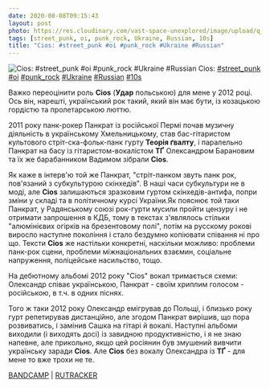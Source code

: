 ```yaml
---
date: 2020-08-08T09:15:43
layout: post
photo: https://res.cloudinary.com/vast-space-unexplored/image/upload/q_auto,dpr_auto,w_auto/photos/photo_1034_08-08-2020_09-15-43.jpg
tags: [street_punk, oi, punk_rock, Ukraine, Russian, 10s]
title: "Cios: #street_punk #oi #punk_rock #Ukraine #Russian"
---
```

![Cios: #street_punk #oi #punk_rock #Ukraine #Russian](https://res.cloudinary.com/vast-space-unexplored/image/upload/q_auto,dpr_auto,w_auto/photos/photo_1034_08-08-2020_09-15-43.jpg)
Cios: [#street_punk](/tags/#street_punk) [#oi](/tags/#oi) [#punk_rock](/tags/#punk_rock) [#Ukraine](/tags/#Ukraine) [#Russian](/tags/#Russian) [#10s](/tags/#10s)

Важко переоцінити роль **Cios** (**Удар** польською) для мене у 2012 році. Ось він, нарешті, український рок такий, який він має бути, із козацькою гордістю та пролетарською люттю.

2011 року панк-рокер Панкрат із російської Пермі почав музичну діяльність в українському Хмельницькому, став бас-гітаристом культового стріт-ска-фольк-панк гурту **Теорія ґвалту**, і паралельно Панкрат на басу із гітаристом-вокалістом **ТҐ** Олександром Барановим та їх же барабанником Вадимом зібрали **Cios**.

Як каже в інтерв&#39;ю той же Панкрат, &quot;стріт-панком звуть панк рок, пов&#39;язаний з субкультурою скінхедів&quot;. В наші часи субкультури не в моді, але **Cios** залишаються зразковим гуртом скінхедів-антифа, попри зміни у складі та в політичному курсі України.Як пояснює той таки Панкрат, у Радянському союзі рок-гурти мусили пройти цензуру і не отримати запрошення в КДБ, тому в текстах з&#39;являлось стільки &quot;алюмінієвих огірків на брезентовому полі&quot;, потім на русскому рокові виросло наступне покоління і стало бездумно копіювати співання ні про що. Тексти **Cios** же настільки конкретні, наскільки можливо: проблеми панк-рок сцени, проблеми міжнаціональних взаємин, соціальне напруження, поліцейське насильство, тощо.

На дебютному альбомі 2012 року &quot;Cios&quot; вокал тримається схеми: Олександр співає українською, Панкрат - своїм хриплим голосом - російською, в т.ч. в одних піснях.

Того ж таки 2012 року Олександр емігрував до Польщі, і близько року гурт репетирував дистанційно, але згодом Панкрат вирішив, що пора розвиватись, і замінив Сашка на гітарі й вокалі. Наступні альбоми виходили (і виходять досі) із завидною продуктивністю, і я не знаю напевне, але прикольно, якщо цей росіянин був змушений вивчити українську заради **Cios**. Але **Cios** без вокалу Олександра із **ТҐ** - для мене то вже трохи не те.

[BANDCAMP](https://cios.bandcamp.com/album/cios) \| [RUTRACKER](https://rutracker.org/forum/viewtopic.php?t=5441364)